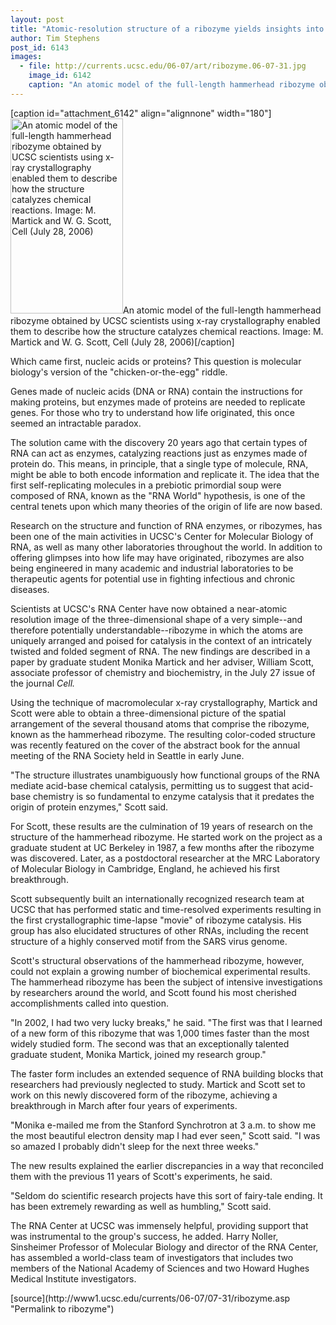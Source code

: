 ```yaml
---
layout: post
title: "Atomic-resolution structure of a ribozyme yields insights into RNA catalysis and the origins of life"
author: Tim Stephens 
post_id: 6143
images:
  - file: http://currents.ucsc.edu/06-07/art/ribozyme.06-07-31.jpg
    image_id: 6142
    caption: "An atomic model of the full-length hammerhead ribozyme obtained by UCSC scientists using x-ray crystallography enabled them to describe how the structure catalyzes chemical reactions. Image: M. Martick and W. G. Scott, Cell (July 28, 2006)"
---
```


[caption id="attachment_6142" align="alignnone" width="180"]<a href="http://localhost/mysite/wp-content/uploads/2006/07/ribozyme.06-07-31.jpg"><img class="size-full wp-image-6142" src="http://localhost/mysite/wp-content/uploads/2006/07/ribozyme.06-07-31.jpg" alt="An atomic model of the full-length hammerhead ribozyme obtained by UCSC scientists using x-ray crystallography enabled them to describe how the structure catalyzes chemical reactions. Image: M. Martick and W. G. Scott, Cell (July 28, 2006)" width="180" height="312" /></a>An atomic model of the full-length hammerhead ribozyme obtained by UCSC scientists using x-ray crystallography enabled them to describe how the structure catalyzes chemical reactions. Image: M. Martick and W. G. Scott, Cell (July 28, 2006)[/caption]
<a name="content" id="content"></a>
<p>
  Which came first, nucleic acids or proteins? This question is molecular biology's version of the "chicken-or-the-egg" riddle.
</p>
<p>
  Genes made of nucleic acids (DNA or RNA) contain the instructions for making proteins, but enzymes made of proteins are needed to replicate genes. For those who try to understand how life originated, this once seemed an intractable paradox.
</p>
<p>
  The solution came with the discovery 20 years ago that certain types of RNA can act as enzymes, catalyzing reactions just as enzymes made of protein do. This means, in principle, that a single type of molecule, RNA, might be able to both encode information and replicate it. The idea that the first self-replicating molecules in a prebiotic primordial soup were composed of RNA, known as the "RNA World" hypothesis, is one of the central tenets upon which many theories of the origin of life are now based.
</p>
<p>
  Research on the structure and function of RNA enzymes, or ribozymes, has been one of the main activities in UCSC's Center for Molecular Biology of RNA, as well as many other laboratories throughout the world. In addition to offering glimpses into how life may have originated, ribozymes are also being engineered in many academic and industrial laboratories to be therapeutic agents for potential use in fighting infectious and chronic diseases.
</p>
<p>
  Scientists at UCSC's RNA Center have now obtained a near-atomic resolution image of the three-dimensional shape of a very simple--and therefore potentially understandable--ribozyme in which the atoms are uniquely arranged and poised for catalysis in the context of an intricately twisted and folded segment of RNA. The new findings are described in a paper by graduate student Monika Martick and her adviser, William Scott, associate professor of chemistry and biochemistry, in the July 27 issue of the journal <i>Cell.</i>
</p>
<p>
  Using the technique of macromolecular x-ray crystallography, Martick and Scott were able to obtain a three-dimensional picture of the spatial arrangement of the several thousand atoms that comprise the ribozyme, known as the hammerhead ribozyme. The resulting color-coded structure was recently featured on the cover of the abstract book for the annual meeting of the RNA Society held in Seattle in early June.
</p>
<p>
  "The structure illustrates unambiguously how functional groups of the RNA mediate acid-base chemical catalysis, permitting us to suggest that acid-base chemistry is so fundamental to enzyme catalysis that it predates the origin of protein enzymes," Scott said.
</p>
<p>
  For Scott, these results are the culmination of 19 years of research on the structure of the hammerhead ribozyme. He started work on the project as a graduate student at UC Berkeley in 1987, a few months after the ribozyme was discovered. Later, as a postdoctoral researcher at the MRC Laboratory of Molecular Biology in Cambridge, England, he achieved his first breakthrough.
</p>
<p>
  Scott subsequently built an internationally recognized research team at UCSC that has performed static and time-resolved experiments resulting in the first crystallographic time-lapse "movie" of ribozyme catalysis. His group has also elucidated structures of other RNAs, including the recent structure of a highly conserved motif from the SARS virus genome.
</p>
<p>
  Scott's structural observations of the hammerhead ribozyme, however, could not explain a growing number of biochemical experimental results. The hammerhead ribozyme has been the subject of intensive investigations by researchers around the world, and Scott found his most cherished accomplishments called into question.
</p>
<p>
  "In 2002, I had two very lucky breaks," he said. "The first was that I learned of a new form of this ribozyme that was 1,000 times faster than the most widely studied form. The second was that an exceptionally talented graduate student, Monika Martick, joined my research group."
</p>
<p>
  The faster form includes an extended sequence of RNA building blocks that researchers had previously neglected to study. Martick and Scott set to work on this newly discovered form of the ribozyme, achieving a breakthrough in March after four years of experiments.
</p>
<p>
  "Monika e-mailed me from the Stanford Synchrotron at 3 a.m. to show me the most beautiful electron density map I had ever seen," Scott said. "I was so amazed I probably didn't sleep for the next three weeks."
</p>
<p>
  The new results explained the earlier discrepancies in a way that reconciled them with the previous 11 years of Scott's experiments, he said.
</p>
<p>
  "Seldom do scientific research projects have this sort of fairy-tale ending. It has been extremely rewarding as well as humbling," Scott said.
</p>
<p>
  The RNA Center at UCSC was immensely helpful, providing support that was instrumental to the group's success, he added. Harry Noller, Sinsheimer Professor of Molecular Biology and director of the RNA Center, has assembled a world-class team of investigators that includes two members of the National Academy of Sciences and two Howard Hughes Medical Institute investigators.
</p>
[source](http://www1.ucsc.edu/currents/06-07/07-31/ribozyme.asp "Permalink to ribozyme")
